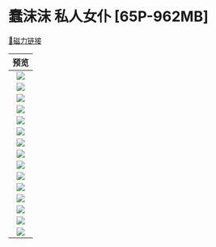 # 蠢沫沫 私人女仆 [65P-962MB]

[📌磁力链接](magnet:?xt=urn:btih:ef65926b67ec205859a0d93322a470f1a827a509&dn=120-%e8%a0%a2%e6%b2%ab%e6%b2%ab%20%e7%a7%81%e4%ba%ba%e5%a5%b3%e4%bb%86.zip&tr=http%3a%2f%2fbvarf.tracker.sh%3a2086%2fannounce&tr=http%3a%2f%2f1337.abcvg.info%3a80%2fannounce&tr=udp%3a%2f%2f207.241.226.111%3a6969%2fannounce&tr=udp%3a%2f%2f207.241.231.226%3a6969%2fannounce&tr=udp%3a%2f%2f%5b2001%3a1b10%3a1000%3a8101%3a0%3a242%3aac11%3a2%5d%3a6969%2fannounce&tr=udp%3a%2f%2f%5b2a04%3aac00%3a1%3a3dd8%3a%3a1%3a2710%5d%3a2710%2fannounce&tr=http%3a%2f%2fbt.endpot.com%3a80%2fannounce&tr=http%3a%2f%2fbt.okmp3.ru%3a2710%2fannounce&tr=http%3a%2f%2fbt1.letpo.com%3a80%2fannounce&tr=udp%3a%2f%2fchouchou.top%3a8080%2fannounce&tr=http%3a%2f%2fdht.dhtclub.com%3a666%2fannounce&tr=http%3a%2f%2ffosstorrents.com%3a6969%2fannounce&tr=http%3a%2f%2fincine.ru%3a6969%2fannounce&tr=http%3a%2f%2fnyaa.tracker.wf%3a7777%2fannounce&tr=http%3a%2f%2fopen.acgnxtracker.com%3a80%2fannounce&tr=http%3a%2f%2fp2p.0g.cx%3a6969%2fannounce&tr=http%3a%2f%2fparag.rs%3a6969%2fannounce&tr=udp%3a%2f%2fretracker.hotplug.ru%3a2710%2fannounce&tr=http%3a%2f%2fshare.camoe.cn%3a8080%2fannounce&tr=http%3a%2f%2ft.acg.rip%3a6699%2fannounce&tr=http%3a%2f%2ftorrentsmd.com%3a8080%2fannounce&tr=udp%3a%2f%2ftr.cili001.com%3a8070%2fannounce&tr=udp%3a%2f%2ftracker.birkenwald.de%3a6969%2fannounce&tr=http%3a%2f%2ftracker.bt4g.com%3a2095%2fannounce&tr=udp%3a%2f%2ftracker.dler.com%3a6969%2fannounce&tr=udp%3a%2f%2ftracker.dler.org%3a6969%2fannounce&tr=http%3a%2f%2ftracker.edkj.club%3a6969%2fannounce&tr=http%3a%2f%2ftracker.files.fm%3a6969%2fannounce&tr=http%3a%2f%2ftracker.gbitt.info%3a80%2fannounce&tr=http%3a%2f%2ftracker.ipv6tracker.ru%3a80%2fannounce&tr=udp%3a%2f%2ftracker.lelux.fi%3a6969%2fannounce&tr=http%3a%2f%2ftracker.mywaifu.best%3a6969%2fannounce&tr=udp%3a%2f%2ftracker.opentrackr.org%3a1337%2fannounce&tr=udp%3a%2f%2ftracker.qu.ax%3a6969%2fannounce&tr=http%3a%2f%2ftracker.sakurato.art%3a23333%2fannounce&tr=udp%3a%2f%2ftracker.skyts.net%3a6969%2fannounce&tr=udp%3a%2f%2ftracker.srv00.com%3a6969%2fannounce&tr=udp%3a%2f%2ftracker.swateam.org.uk%3a2710%2fannounce&tr=udp%3a%2f%2ftracker2.dler.org%3a80%2fannounce&tr=http%3a%2f%2ftrackme.theom.nz%3a80%2fannounce&tr=http%3a%2f%2fv6-tracker.0g.cx%3a6969%2fannounce&tr=http%3a%2f%2fvps02.net.orel.ru%3a80%2fannounce&tr=udp%3a%2f%2fwepzone.net%3a6969%2fannounce&tr=http%3a%2f%2fwww.all4nothin.net%3a80%2fannounce.php&tr=http%3a%2f%2fwww.wareztorrent.com%3a80%2fannounce&tr=https%3a%2f%2f1337.abcvg.info%3a443%2fannounce&tr=udp%3a%2f%2fopentracker.i2p.rocks%3a6969%2fannounce&tr=https%3a%2f%2ft1.hloli.org%3a443%2fannounce&tr=https%3a%2f%2ftorrent-tracker.hama3.net%3a443%2fannounce&tr=https%3a%2f%2ftr.abiir.top%3a443%2fannounce&tr=https%3a%2f%2ftr.burnabyhighstar.com%3a443%2fannounce&tr=https%3a%2f%2ftracker.dmhy.pw%3a443%2fannounce&tr=https%3a%2f%2ftracker.expli.top%3a443%2fannounce&tr=https%3a%2f%2ftracker.foreverpirates.co%3a443%2fannounce&tr=https%3a%2f%2ftracker.gbitt.info%3a443%2fannounce&tr=https%3a%2f%2ftracker.imgoingto.icu%3a443%2fannounce&tr=https%3a%2f%2ftracker.kuroy.me%3a443%2fannounce&tr=https%3a%2f%2ftracker.lelux.fi%3a443%2fannounce&tr=https%3a%2f%2ftracker.lilithraws.cf%3a443%2fannounce&tr=https%3a%2f%2ftracker.lilithraws.org%3a443%2fannounce&tr=https%3a%2f%2ftracker.loligirl.cn%3a443%2fannounce&tr=https%3a%2f%2ftracker.mlsub.net%3a443%2fannounce&tr=https%3a%2f%2ftracker.moeblog.cn%3a443%2fannounce&tr=https%3a%2f%2ftracker.tamersunion.org%3a443%2fannounce&tr=https%3a%2f%2ftracker1.520.jp%3a443%2fannounce&tr=https%3a%2f%2ftracker1.loli.co.nz%3a443%2fannounce&tr=https%3a%2f%2ftrackers.mlsub.net%3a443%2fannounce&tr=https%3a%2f%2ftrackme.theom.nz%3a443%2fannounce&tr=udp%3a%2f%2f184.105.151.166%3a6969%2fannounce&tr=http%3a%2f%2f207.241.226.111%3a6969%2fannounce&tr=http%3a%2f%2f207.241.231.226%3a6969%2fannounce&tr=udp%3a%2f%2f52.58.128.163%3a6969%2fannounce&tr=udp%3a%2f%2f6ahddutb1ucc3cp.ru%3a6969%2fannounce&tr=udp%3a%2f%2f9.rarbg.com%3a2810%2fannounce&tr=udp%3a%2f%2f91.216.110.52%3a451%2fannounce&tr=http%3a%2f%2f%5b2001%3a1b10%3a1000%3a8101%3a0%3a242%3aac11%3a2%5d%3a6969%2fannounce&tr=udp%3a%2f%2f%5b2001%3a470%3a1%3a189%3a0%3a1%3a2%3a3%5d%3a6969%2fannounce&tr=udp%3a%2f%2f%5b2a03%3a7220%3a8083%3acd00%3a%3a1%5d%3a451%2fannounce&tr=http%3a%2f%2f%5b2a04%3aac00%3a1%3a3dd8%3a%3a1%3a2710%5d%3a2710%2fannounce&tr=udp%3a%2f%2f%5b2a0f%3ae586%3af%3af%3a%3a81%5d%3a6969%2fannounce&tr=udp%3a%2f%2faarsen.me%3a6969%2fannounce&tr=udp%3a%2f%2facxx.de%3a6969%2fannounce&tr=udp%3a%2f%2fadmin.52ywp.com%3a6969%2fannounce&tr=udp%3a%2f%2faegir.sexy%3a6969%2fannounce&tr=udp%3a%2f%2fastrr.ru%3a6969%2fannounce&tr=udp%3a%2f%2fbedro.cloud%3a6969%2fannounce&tr=udp%3a%2f%2fblack-bird.ynh.fr%3a6969%2fannounce&tr=udp%3a%2f%2fboysbitte.be%3a6969%2fannounce&tr=udp%3a%2f%2fbt.ktrackers.com%3a6666%2fannounce&tr=udp%3a%2f%2fbt1.archive.org%3a6969%2fannounce&tr=udp%3a%2f%2fbt2.archive.org%3a6969%2fannounce&tr=udp%3a%2f%2fcamera.lei001.com%3a6969%2fannounce&tr=http%3a%2f%2fchouchou.top%3a8080%2fannounce&tr=udp%3a%2f%2fconcen.org%3a6969%2fannounce&tr=udp%3a%2f%2fcreative.7o7.cx%3a6969%2fannounce&tr=udp%3a%2f%2fcutscloud.duckdns.org%3a6969%2fannounce&tr=udp%3a%2f%2fdns.xxtor.com%3a53%2fannounce&tr=udp%3a%2f%2fepider.me%3a6969%2fannounce&tr=udp%3a%2f%2ffe.dealclub.de%3a6969%2fannounce&tr=udp%3a%2f%2ffh2.cmp-gaming.com%3a6969%2fannounce&tr=udp%3a%2f%2fhtz3.noho.st%3a6969%2fannounce&tr=udp%3a%2f%2fipv4.tracker.harry.lu%3a80%2fannounce&tr=udp%3a%2f%2fipv6.tracker.monitorit4.me%3a6969%2fannounce&tr=udp%3a%2f%2flaze.cc%3a6969%2fannounce&tr=udp%3a%2f%2fmail.artixlinux.org%3a6969%2fannounce&tr=udp%3a%2f%2fmirror.aptus.co.tz%3a6969%2fannounce&tr=udp%3a%2f%2fmoonburrow.club%3a6969%2fannounce&tr=udp%3a%2f%2fmovies.zsw.ca%3a6969%2fannounce&tr=udp%3a%2f%2fnew-line.net%3a6969%2fannounce&tr=udp%3a%2f%2fopen.4ever.tk%3a6969%2fannounce&tr=udp%3a%2f%2fopen.demonii.com%3a1337%2fannounce&tr=udp%3a%2f%2fopen.dstud.io%3a6969%2fannounce&tr=udp%3a%2f%2fopen.publictracker.xyz%3a6969%2fannounce&tr=udp%3a%2f%2fopen.tracker.cl%3a1337%2fannounce&tr=udp%3a%2f%2fopen.tracker.ink%3a6969%2fannounce&tr=udp%3a%2f%2fopentor.org%3a2710%2fannounce&tr=https%3a%2f%2fopentracker.i2p.rocks%3a443%2fannounce&tr=udp%3a%2f%2fopentracker.io%3a6969%2fannounce&tr=udp%3a%2f%2fp4p.arenabg.com%3a1337%2fannounce&tr=udp%3a%2f%2fprivate.anonseed.com%3a6969%2fannounce&tr=udp%3a%2f%2fpsyco.fr%3a6969%2fannounce&tr=udp%3a%2f%2fpublic.publictracker.xyz%3a6969%2fannounce&tr=udp%3a%2f%2fpublic.tracker.vraphim.com%3a6969%2fannounce&tr=udp%3a%2f%2frep-art.ynh.fr%3a6969%2fannounce&tr=http%3a%2f%2fretracker.hotplug.ru%3a2710%2fannounce&tr=udp%3a%2f%2fretracker.lanta-net.ru%3a2710%2fannounce&tr=udp%3a%2f%2frun.publictracker.xyz%3a6969%2fannounce&tr=udp%3a%2f%2fsanincode.com%3a6969%2fannounce&tr=udp%3a%2f%2fslicie.icon256.com%3a8000%2fannounce&tr=udp%3a%2f%2fstargrave.org%3a6969%2fannounce&tr=udp%3a%2f%2fstatic.54.161.216.95.clients.your-server.de%3a6969%2fannounce&tr=udp%3a%2f%2ft.133335.xyz%3a6969%2fannounce&tr=udp%3a%2f%2ftamas3.ynh.fr%3a6969%2fannounce&tr=udp%3a%2f%2fthagoat.rocks%3a6969%2fannounce&tr=udp%3a%2f%2fthouvenin.cloud%3a6969%2fannounce&tr=udp%3a%2f%2ftorrents.artixlinux.org%3a6969%2fannounce&tr=udp%3a%2f%2ftr.bangumi.moe%3a6969%2fannounce&tr=http%3a%2f%2ftr.cili001.com%3a8070%2fannounce&tr=udp%3a%2f%2ftracker-udp.gbitt.info%3a80%2fannounce&tr=udp%3a%2f%2ftracker.4.babico.name.tr%3a3131%2fannounce&tr=udp%3a%2f%2ftracker.altrosky.nl%3a6969%2fannounce&tr=udp%3a%2f%2ftracker.artixlinux.org%3a6969%2fannounce&tr=udp%3a%2f%2ftracker.auctor.tv%3a6969%2fannounce&tr=udp%3a%2f%2ftracker.beeimg.com%3a6969%2fannounce&tr=http%3a%2f%2ftracker.birkenwald.de%3a6969%2fannounce&tr=udp%3a%2f%2ftracker.bitsearch.to%3a1337%2fannounce&tr=udp%3a%2f%2ftracker.bittor.pw%3a1337%2fannounce&tr=udp%3a%2f%2ftracker.ccp.ovh%3a6969%2fannounce&tr=udp%3a%2f%2ftracker.cubonegro.xyz%3a6969%2fannounce&tr=udp%3a%2f%2ftracker.cyberia.is%3a6969%2fannounce&tr=udp%3a%2f%2ftracker.ddunlimited.net%3a6969%2fannounce&tr=http%3a%2f%2ftracker.dler.com%3a6969%2fannounce&tr=http%3a%2f%2ftracker.dler.org%3a6969%2fannounce&tr=udp%3a%2f%2ftracker.filemail.com%3a6969%2fannounce&tr=udp%3a%2f%2ftracker.jonaslsa.com%3a6969%2fannounce&tr=udp%3a%2f%2ftracker.joybomb.tw%3a6969%2fannounce&tr=udp%3a%2f%2ftracker.leech.ie%3a1337%2fannounce&tr=http%3a%2f%2ftracker.lelux.fi%3a80%2fannounce&tr=udp%3a%2f%2ftracker.moeking.me%3a6969%2fannounce&tr=udp%3a%2f%2ftracker.monitorit4.me%3a6969%2fannounce&tr=udp%3a%2f%2ftracker.openbittorrent.com%3a6969%2fannounce&tr=udp%3a%2f%2ftracker.openbtba.com%3a6969%2fannounce&tr=udp%3a%2f%2ftracker.pimpmyworld.to%3a6969%2fannounce&tr=udp%3a%2f%2ftracker.publictracker.xyz%3a6969%2fannounce&tr=http%3a%2f%2ftracker.qu.ax%3a6969%2fannounce&tr=udp%3a%2f%2ftracker.skynetcloud.site%3a6969%2fannounce&tr=http%3a%2f%2ftracker.skyts.net%3a6969%2fannounce&tr=http%3a%2f%2ftracker.srv00.com%3a6969%2fannounce&tr=http%3a%2f%2ftracker.swateam.org.uk%3a2710%2fannounce&tr=udp%3a%2f%2ftracker.theoks.net%3a6969%2fannounce&tr=udp%3a%2f%2ftracker.tiny-vps.com%3a6969%2fannounce&tr=udp%3a%2f%2ftracker.yangxiaoguozi.cn%3a6969%2fannounce&tr=udp%3a%2f%2ftracker1.bt.moack.co.kr%3a80%2fannounce&tr=udp%3a%2f%2ftracker1.myporn.club%3a9337%2fannounce&tr=http%3a%2f%2ftracker2.dler.org%3a80%2fannounce&tr=udp%3a%2f%2ftracker6.lelux.fi%3a6969%2fannounce&tr=udp%3a%2f%2ftrackerb.jonaslsa.com%3a6969%2fannounce&tr=udp%3a%2f%2fuploads.gamecoast.net%3a6969%2fannounce&tr=udp%3a%2f%2fv1046920.hosted-by-vdsina.ru%3a6969%2fannounce&tr=udp%3a%2f%2fv2.iperson.xyz%3a6969%2fannounce&tr=http%3a%2f%2fwepzone.net%3a6969%2fannounce&tr=udp%3a%2f%2fwww.peckservers.com%3a9000%2fannounce&tr=udp%3a%2f%2fwww.torrent.eu.org%3a451%2fannounce&tr=udp%3a%2f%2fzecircle.xyz%3a6969%2fannounce&tr=ws%3a%2f%2fhub.bugout.link%3a80%2fannounce&tr=wss%3a%2f%2ftracker.openwebtorrent.com%3a443%2fannounce&tr=udp%3a%2f%2ftracker.bittrace.net%3a2712%2fannounce&tr=http%3a%2f%2fsukebei.tracker.wf%3a8888%2fannounce&tr=udp%3a%2f%2fopen.stealth.si%3a80%2fannounce&tr=http%3a%2f%2ftracker.opentrackr.org%3a1337%2fannounce&tr=udp%3a%2f%2fexodus.desync.com%3a6969%2fannounce&tr=udp%3a%2f%2ftracker.torrent.eu.org%3a451%2fannounce)

|                             预览                             |
| :----------------------------------------------------------: |
| ![](https://im.wegal.eu.org/file/1728405947076_DSC00288.jpg) |
| ![](https://im.wegal.eu.org/file/1728405945500_DSC00251.jpg) |
| ![](https://im.wegal.eu.org/file/1728405938982_DSC00487.jpg) |
| ![](https://im.wegal.eu.org/file/1728405884878_DSC00278.jpg) |
| ![](https://im.wegal.eu.org/file/1728405839520_DSC00241.jpg) |
| ![](https://im.wegal.eu.org/file/1728405835906_DSC00616.jpg) |
| ![](https://im.wegal.eu.org/file/1728405827797_DSC00572.jpg) |
| ![](https://im.wegal.eu.org/file/1728405833335_DSC00232.jpg) |
| ![](https://im.wegal.eu.org/file/1728405831246_DSC00196.jpg) |
| ![](https://im.wegal.eu.org/file/1728405801024_DSC00316.jpg) |
| ![](https://im.wegal.eu.org/file/1728405797780_DSC00181.jpg) |
| ![](https://im.wegal.eu.org/file/1728405790142_DSC00125.jpg) |
| ![](https://im.wegal.eu.org/file/1728405791477_DSC00208.jpg) |
| ![](https://im.wegal.eu.org/file/1728405789050_DSC00428.jpg) |
| ![](https://im.wegal.eu.org/file/1728405785044_DSC00037.jpg) |